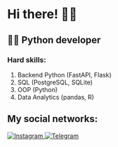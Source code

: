 # Hi there! 👋🏼

## 👨‍🎓 Python developer

### Hard skills:
1) Backend Python (FastAPI, Flask)
2) SQL (PostgreSQL, SQLite)
3) OOP (Python)
4) Data Analytics (pandas, R)
 
## My social networks:

<a href="https://www.instagram.com/hellkirl/">
   <img top="0" src="https://img.shields.io/badge/instagram-%23E4405F.svg?style=for-the-badge&logo=Instagram&logoColor=white" alt="Instagram" target="_blank" margin-left="10px">
<a href="https://t.me/hellkirl">
   <img top="0" src="https://img.shields.io/badge/Telegram-2CA5E0?style=for-the-badge&logo=telegram&logoColor=white" alt="Telegram" target="_blank" margin-left="10px">
